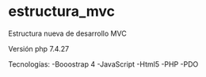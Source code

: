 # estructura_mvc
Estructura nueva de desarrollo MVC

Versión php 7.4.27

Tecnologías:
-Booostrap 4
-JavaScript
-Html5
-PHP
-PDO
